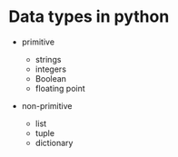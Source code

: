 # Data types in python
- primitive
    - strings
    - integers
    - Boolean
    - floating point

- non-primitive
    - list
    - tuple
    - dictionary
